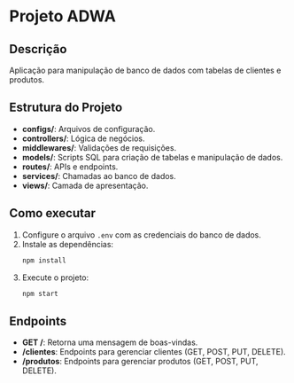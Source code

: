 # Projeto ADWA

## Descrição
Aplicação para manipulação de banco de dados com tabelas de clientes e produtos.

## Estrutura do Projeto
- **configs/**: Arquivos de configuração.
- **controllers/**: Lógica de negócios.
- **middlewares/**: Validações de requisições.
- **models/**: Scripts SQL para criação de tabelas e manipulação de dados.
- **routes/**: APIs e endpoints.
- **services/**: Chamadas ao banco de dados.
- **views/**: Camada de apresentação.

## Como executar
1. Configure o arquivo `.env` com as credenciais do banco de dados.
2. Instale as dependências:
   ```bash
   npm install
   ```
3. Execute o projeto:
   ```bash
   npm start
   ```

## Endpoints
- **GET /**: Retorna uma mensagem de boas-vindas.
- **/clientes**: Endpoints para gerenciar clientes (GET, POST, PUT, DELETE).
- **/produtos**: Endpoints para gerenciar produtos (GET, POST, PUT, DELETE).
